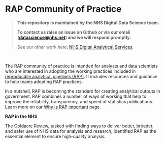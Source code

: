 # RAP Community of Practice

> **This repository is maintained by the NHS Digital Data Science team.**
>
> **To contact us raise an issue on Github or via our email ([datascience@nhs.net](mailto:datascience@nhs.net)) and we will respond promptly.**
>
> See our other work here: [NHS Digital Analytical Services](https://github.com/NHSDigital/data-analytics-services).

<br>

The RAP community of practice is intended for analysts and data scientists who are interested in adopting the working practices included in [reproducible analytical pipelines (RAP)][2]. It includes resources and guidance to help teams adopting RAP practices.

In a nutshell, RAP is becoming the standard for creating analytical outputs in government. RAP combines a number of ways of working that help to improve the reliability, transparency, and speed of statistics publications. Learn more on our [Why is RAP important][1] page.

**RAP in the NHS**

The [Goldacre Review](https://www.gov.uk/government/publications/better-broader-safer-using-health-data-for-research-and-analysis), tasked with finding ways to deliver better, broader, and safer use of NHS data for analysis and research, identified RAP as the essential element to ensure high-quality analysis.

[1]: ./introduction_to_RAP/why_is_RAP_important.md
[2]: ./implementing_RAP/how-to-publish-your-code-in-the-open.md

